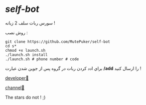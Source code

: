 # <i>self-bot</i>
سورس ربات سلف 2 زبانه !

روش نصب :
```
git clone https://github.com/MutePuker/self-bot
cd s*
chmod +x launch.sh
./launch.sh install
./launch.sh # phone number # code 
```
براي ادد كردن ربات در گروه پس از جوين شدن عبارت
<b>/add</b> 
را ارسال كنيد !

[developer👤](https://telegram.me/MutePuker)

[channel📢](https://telegram.me/MutePuker)

The stars do not ! ;)
